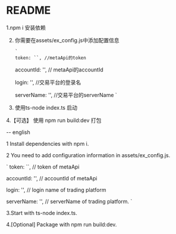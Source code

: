 # README #
1.npm i 安装依赖

2. 你需要在assets/ex_config.js中添加配置信息

       `
       token: ``, //metaApi的token

      accountId: '', // metaApi的accountId

      login: '',  //交易平台的登录名

      serverName: '',  //交易平台的serverName
      `

3. 使用ts-node index.ts 启动

4.【可选】 使用 npm run build:dev 打包



-- english 

1 Install dependencies with npm i.

2 You need to add configuration information in assets/ex_config.js.

`
token: ``, // token of metaApi

accountId: '', // accountId of metaApi

login: '', // login name of trading platform

serverName: '', // serverName of trading platform.
`

3.Start with ts-node index.ts.

4.[Optional] Package with npm run build:dev.

